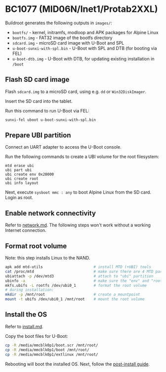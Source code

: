 # BC1077 (MID06N/Inet1/Protab2XXL)

Buildroot generates the following outputs in `images/`:

- `bootfs/` - kernel, initramfs, modloop and APK packages for Alpine Linux
- `bootfs.img` - FAT32 image of the bootfs directory
- `sdcard.img` - microSD card image with U-Boot and SPL
- `u-boot-sunxi-with-spl.bin` - U-Boot with SPL and DTB (for booting via FEL)
- `u-boot-dtb.img` - U-Boot with DTB, for updating existing installation in `/boot`

## Flash SD card image

Flash `sdcard.img` to a microSD card, using e.g. `dd` or `Win32DiskImager`.

Insert the SD card into the tablet.

Run this command to run U-Boot via FEL:

```bash
sunxi-fel uboot u-boot-sunxi-with-spl.bin
```

## Prepare UBI partition

Connect an UART adapter to access the U-Boot console.

Run the following commands to create a UBI volume for the root filesystem:

```
mtd erase ubi
ubi part ubi
ubi create env 0x20000
ubi create root
ubi info layout
```

Next, execute `sysboot mmc : any` to boot Alpine Linux from the SD card. Login as root.

## Enable network connectivity

Refer to [network.md](../../docs/network.md). The following steps won't work without a working Internet connection.

## Format root volume

Note: this step installs Linux to the NAND.

```bash
apk add mtd-utils						# install MTD (+UBI) tools
cat /proc/mtd							# make sure there are 4 MTD partitions
ubiattach -p /dev/mtd3					# attach to "ubi" partition
ubinfo -a								# make sure the "env" and "root" volumes are present
mkfs.ubifs -L rootfs /dev/ubi0_1		# format the root volume
# during installation:
mkdir -p /mnt/root						# create a mountpoint
mount -t ubifs /dev/ubi0_1 /mnt/root	# mount the root volume
```

## Install the OS

Refer to [install.md](../../docs/install.md).

Copy the boot files for U-Boot:

```bash
cp -R /media/mmcblk0p1/boot.scr /mnt/root/
cp -R /media/mmcblk0p1/boot /mnt/root/
cp -R /media/mmcblk0p1/extlinux /mnt/root/
```

Rebooting will boot the installed OS. Next, follow the [post-install guide](../../docs/alpine.md).
